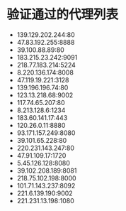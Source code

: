 # 验证通过的代理列表

 - 139.129.202.244:80
 - 47.83.192.255:8888
 - 39.100.88.89:80
 - 183.215.23.242:9091
 - 218.77.183.214:5224
 - 8.220.136.174:8008
 - 47.119.19.221:3128
 - 139.196.196.74:80
 - 123.13.218.68:9002
 - 117.74.65.207:80
 - 8.213.128.6:1234
 - 183.60.141.17:443
 - 120.26.0.11:8880
 - 93.171.157.249:8080
 - 39.101.65.228:80
 - 220.231.143.247:80
 - 47.91.109.17:1720
 - 5.45.126.128:8080
 - 39.102.208.189:8081
 - 218.75.102.198:8000
 - 101.71.143.237:8092
 - 221.6.139.190:9002
 - 221.231.13.198:1080
